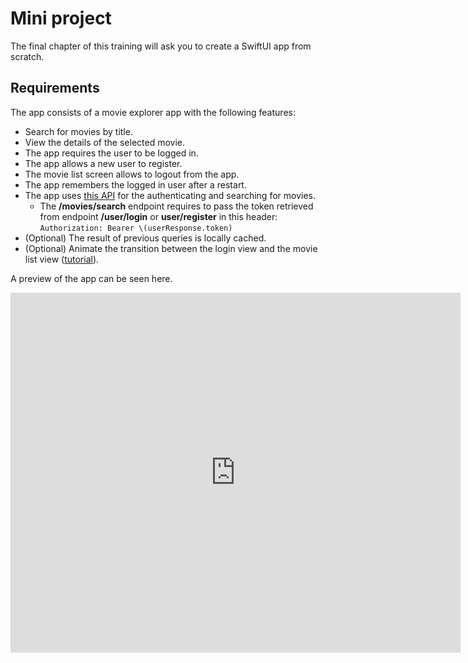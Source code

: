 # Mini project

The final chapter of this training will ask you to create a SwiftUI app from scratch.

## Requirements

The app consists of a movie explorer app with the following features:

- Search for movies by title.
- View the details of the selected movie.
- The app requires the user to be logged in.
- The app allows a new user to register.
- The movie list screen allows to logout from the app.
- The app remembers the logged in user after a restart.
- The app uses [this API](https://movie-api-ybwl.koyeb.app/api-docs/) for the authenticating and searching for movies.
  - The **/movies/search** endpoint requires to pass the token retrieved from endpoint **/user/login** or **user/register** in this header: `Authorization: Bearer \(userResponse.token)`
- (Optional) The result of previous queries is locally cached.
- (Optional) Animate the transition between the login view and the movie list view ([tutorial](https://www.hackingwithswift.com/quick-start/swiftui/how-to-add-and-remove-views-with-a-transition)).

A preview of the app can be seen here.

<iframe
 width="720"
 height="576"
 src="https://www.youtube.com/embed/vh5AlaGK0Eo"
 title="YouTube video player"
 frameborder="0"
 allow="accelerometer; autoplay; clipboard-write; encrypted-media; gyroscope; picture-in-picture"
 allowfullscreen />

## Hints

- There are many techniques to handle the flow from the login view to the movie list view.
On of them is to rely on a logged state.
The following gives an overview how it looks like.

```swift
struct ContentView: View {
    @State var loggedIn: false
    
    var body: some View {
        if loggedIn {
            MovieListView()
        } else {
            // The LoginView takes a callback that is called when the login succeeds
            LoginView { newLoggedIn in
                loggedIn = newLoggedIn
            }
        }
    }
}
```

- In the login view, use an enum to track the state of the login operation so that you can disable the login button when a request is running.

```swift
enum LoginState {
    case neutral, loading, success, failure
}
struct LoginView: View {
    @State private var loginState: LoginState = .neutral
    // other code
}
```

- Use a Task object to run async code.

```swift
Button("Login") { 
    loginState = .loading
    Task {
        if await login() {
            onLoginSuccess(true)
        }
    }
}
```

::: danger Swift Concurrency crashes on Swift Playground
Do not use the Swift Playground app to run you app as it does not work well with SwiftUI + Swift Concurrency (async, await and Task).
Instead, you can create an Xcode project of type Playground to combine the power of Xcode and the simplicity of Playground projects.
:::

- Use [DebouncedOnChange](https://github.com/Tunous/DebouncedOnChange) Swift package to optimize search.
- To generate the initial code for a preview, open a view and then use the Xcode feature *Editor -> Create preview*
- The List view requires that you specify an `id` field `List(movies, id: \.title)` or that the items conform to Identifiable protocol
- If you can't add SwiftPM packages from Xcode, add them by editing the *package.swift* file by hand.
Here is an example below.

@[code swift](../../../corrections/iOS-training-Moovy.swiftpm/Package.swift)
